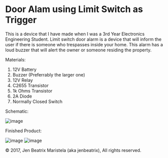 # Door Alam using Limit Switch as Trigger
This is a device that I have made when I was a 3rd Year Electronics Engineering Student. Limit switch door alarm is a device that will inform the user if there is someone who trespasses inside your home. This alarm has a loud buzzer that will alert the owner or someone residing the property. 

Materials:
1. 12V Battery
2. Buzzer (Preferrably the larger one)
3. 12V Relay
4. C2655 Transistor
5. 1k Ohms Transistor
6. 2A Diode 
7. Normally Closed Switch

Schematic:

![image](https://user-images.githubusercontent.com/82814920/115991718-59b04d00-a5fc-11eb-9090-aacd152802bc.png)

Finished Product:

![image](https://user-images.githubusercontent.com/82814920/170748512-dd2a1159-a9ea-45da-be10-892f3fbc94b4.png) ![image](https://user-images.githubusercontent.com/82814920/170748664-0f8c4572-e3c6-4250-8dde-f9bbfcf564b5.png)



© 2017, Jen Beatrix Maristela (aka jenbeatrix), All rights reserved.
